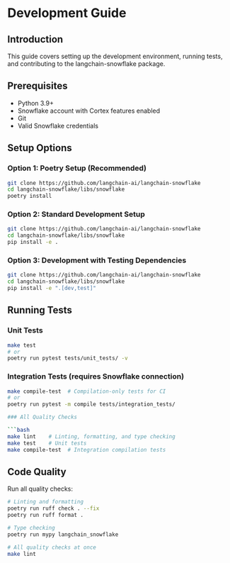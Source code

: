 # Development Guide

## Introduction

This guide covers setting up the development environment, running tests, and contributing to the langchain-snowflake package.

## Prerequisites

- Python 3.9+
- Snowflake account with Cortex features enabled
- Git
- Valid Snowflake credentials

## Setup Options

### Option 1: Poetry Setup (Recommended)

```bash
git clone https://github.com/langchain-ai/langchain-snowflake
cd langchain-snowflake/libs/snowflake
poetry install
```

### Option 2: Standard Development Setup

```bash
git clone https://github.com/langchain-ai/langchain-snowflake
cd langchain-snowflake/libs/snowflake
pip install -e .
```

### Option 3: Development with Testing Dependencies

```bash
git clone https://github.com/langchain-ai/langchain-snowflake
cd langchain-snowflake/libs/snowflake
pip install -e ".[dev,test]"
```

## Running Tests

### Unit Tests

```bash
make test
# or
poetry run pytest tests/unit_tests/ -v
```

### Integration Tests (requires Snowflake connection)

```bash
make compile-test  # Compilation-only tests for CI
# or
poetry run pytest -m compile tests/integration_tests/

### All Quality Checks

```bash
make lint    # Linting, formatting, and type checking
make test    # Unit tests
make compile-test  # Integration compilation tests
```

## Code Quality

Run all quality checks:

```bash
# Linting and formatting
poetry run ruff check . --fix
poetry run ruff format .

# Type checking
poetry run mypy langchain_snowflake

# All quality checks at once
make lint
```
